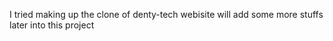 I tried making up the clone of denty-tech webisite will add some more stuffs later into this project 